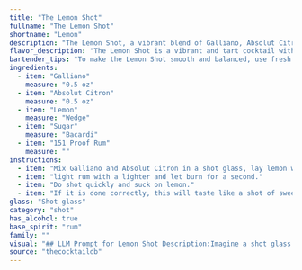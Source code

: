 ```yaml
---
title: "The Lemon Shot"
fullname: "The Lemon Shot"
shortname: "Lemon"
description: "The Lemon Shot, a vibrant blend of Galliano, Absolut Citron, lemon, sugar, and 151 proof rum, belongs to the **Shooter** family. This high-proof, punchy cocktail likely originated in the late 20th century, reflecting the era's love for bold flavors and quick, potent drinks. "
flavor_description: "The Lemon Shot is a vibrant and tart cocktail with a powerful kick. The sweet anise notes of Galliano blend harmoniously with the citrusy zing of Absolut Citron and fresh lemon. The sugar balances the acidity, while the 151 Proof Rum adds a fiery finish.  Expect a bold and memorable flavor experience. "
bartender_tips: "To make the Lemon Shot smooth and balanced, use fresh lemon juice and a good quality sugar syrup.  Don't be afraid to adjust the ratios to your taste, but start with a 1:1:1:1 ratio of Galliano, Citron, lemon juice, and sugar syrup.  A tiny dash of 151 proof rum adds a fiery kick, but use it sparingly for maximum effect.  Shake well with ice and strain into a shot glass. "
ingredients:
  - item: "Galliano"
    measure: "0.5 oz"
  - item: "Absolut Citron"
    measure: "0.5 oz"
  - item: "Lemon"
    measure: "Wedge"
  - item: "Sugar"
    measure: "Bacardi"
  - item: "151 Proof Rum"
    measure: ""
instructions:
  - item: "Mix Galliano and Absolut Citron in a shot glass, lay lemon wedge sprinkled with sugar over glass and pour a rum over wedge and glass."
  - item: "light rum with a lighter and let burn for a second."
  - item: "Do shot quickly and suck on lemon."
  - item: "If it is done correctly, this will taste like a shot of sweet lemonade."
glass: "Shot glass"
category: "shot"
has_alcohol: true
base_spirit: "rum"
family: ""
visual: "## LLM Prompt for Lemon Shot Description:Imagine a shot glass filled with a vibrant, almost fluorescent yellow liquid.  It's layered with a distinct gradient, starting with a bright, almost translucent yellow at the top, gradually transitioning into a richer, deeper yellow towards the bottom.  The surface is crowned with a delicate, almost shimmering layer of bubbles, reminiscent of champagne.  A thin sliver of fresh lemon peel, strategically placed on the edge of the glass, releases a subtle aroma of citrus.  The entire composition, although small in size, radiates energy and a sense of playful sophistication.  **Describe this scene using evocative language and sensory details.  Focus on the colors, textures, and aromas that contribute to the overall impression of the Lemon Shot.** "
source: "thecocktaildb"
---
```


